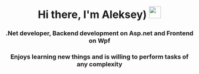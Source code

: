 <h1 align="center">Hi there, I'm Aleksey)</a> 
<img src="https://github.com/blackcater/blackcater/raw/main/images/Hi.gif" height="32"/></h1>
<h3 align="center">.Net developer, Backend development on Asp.net and Frontend on Wpf</h3>
<h3 align="center">Enjoys learning new things and is willing to perform tasks of any complexity</h3>
<!--
**SoWiBe/SoWiBe** is a ✨ _special_ ✨ repository because its `README.md` (this file) appears on your GitHub profile.

Here are some ideas to get you started:

- 🔭 I’m currently working on ...
- 🌱 I’m currently learning ...
- 👯 I’m looking to collaborate on ...
- 🤔 I’m looking for help with ...
- 💬 Ask me about ...
- 📫 How to reach me: ...
- 😄 Pronouns: ...
- ⚡ Fun fact: ...
-->

